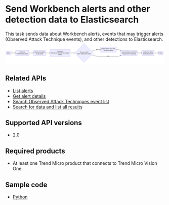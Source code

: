 # Send Workbench alerts and other detection data to Elasticsearch
This task sends data about Workbench alerts, events that may trigger alerts (Observed Attack Technique events), and other detections to Elasticsearch.
![flowchart](../.resources/send_workbench_alerts_and_other_detection_data_to_elasticsearch.png)  

## Related APIs
- [List alerts](https://automation.trendmicro.com/xdr/api-v2#tag/Alerts/paths/~1v2.0~1siem~1events/get)
- [Get alert details](https://automation.trendmicro.com/xdr/api-v2#tag/Details/paths/~1v2.0~1xdr~1workbench~1workbenches~1{workbenchId}/get)
- [Search Observed Attack Techniques event list](https://automation.trendmicro.com/xdr/api-v2#tag/Observed-Attack-Techniques/paths/~1v2.0~1xdr~1oat~1detections/get)
- [Search for data and list all results](https://automation.trendmicro.com/xdr/api-v2#tag/Search/paths/~1v2.0~1xdr~1search~1data/post)

## Supported API versions
- 2.0

## Required products
- At least one Trend Micro product that connects to Trend Micro Vision One

## Sample code
- [Python](python/)
